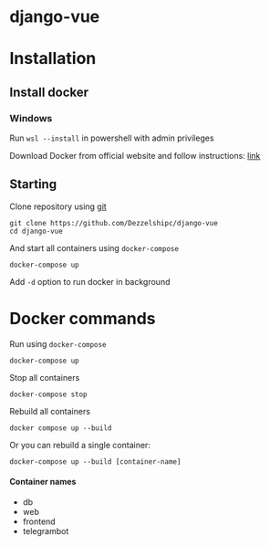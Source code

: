 # django-vue

# Installation

## Install docker

### Windows
Run ```wsl --install``` in powershell with admin privileges

Download Docker from official website and follow instructions: [link](https://docs.docker.com/desktop/windows/install/)


## Starting
Clone repository using [git](https://git-scm.com/book/en/v2/Getting-Started-Installing-Git)
```
git clone https://github.com/Dezzelshipc/django-vue
cd django-vue
```

And start all containers using ```docker-compose```
```
docker-compose up
```
Add ```-d``` option to run docker in background

# Docker commands
Run using ```docker-compose```
```
docker-compose up
```

Stop all containers
```
docker-compose stop
```

Rebuild all containers
```
docker compose up --build
```

Or you can rebuild a single container:
```
docker-compose up --build [container-name]
```

#### Container names
- db
- web
- frontend
- telegrambot